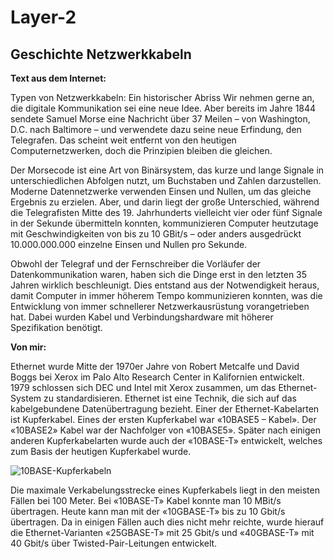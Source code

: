 # Layer-2
## Geschichte Netzwerkkabeln

**Text aus dem Internet:** 

Typen von Netzwerkkabeln: Ein historischer Abriss
Wir nehmen gerne an, die digitale Kommunikation sei eine neue Idee. Aber bereits im Jahre 1844 sendete Samuel Morse eine Nachricht über 37 Meilen – von Washington, D.C. nach Baltimore – und verwendete dazu seine neue Erfindung, den Telegrafen. Das scheint weit entfernt von den heutigen Computernetzwerken, doch die Prinzipien bleiben die gleichen.

Der Morsecode ist eine Art von Binärsystem, das kurze und lange Signale in unterschiedlichen Abfolgen nutzt, um Buchstaben und Zahlen darzustellen. Moderne Datennetzwerke verwenden Einsen und Nullen, um das gleiche Ergebnis zu erzielen. Aber, und darin liegt der große Unterschied, während die Telegrafisten Mitte des 19. Jahrhunderts vielleicht vier oder fünf Signale in der Sekunde übermitteln konnten, kommunizieren Computer heutzutage mit Geschwindigkeiten von bis zu 10 GBit/s – oder anders ausgedrückt 10.000.000.000 einzelne Einsen und Nullen pro Sekunde.

Obwohl der Telegraf und der Fernschreiber die Vorläufer der Datenkommunikation waren, haben sich die Dinge erst in den letzten 35 Jahren wirklich beschleunigt. Dies entstand aus der Notwendigkeit heraus, damit Computer in immer höherem Tempo kommunizieren konnten, was die Entwicklung von immer schnellerer Netzwerkausrüstung vorangetrieben hat. Dabei wurden Kabel und Verbindungshardware mit höherer Spezifikation benötigt. 


**Von mir:**

Ethernet wurde Mitte der 1970er Jahre von Robert Metcalfe und David Boggs bei Xerox im Palo Alto Research Center in Kalifornien entwickelt. 1979 schlossen sich DEC und Intel mit Xerox zusammen, um das Ethernet-System zu standardisieren. 
Ethernet ist eine Technik, die sich auf das kabelgebundene Datenübertragung bezieht. Einer der Ethernet-Kabelarten ist Kupferkabel. Eines der ersten Kupferkabel war «10BASE5 – Kabel». Der «10BASE2» Kabel war der Nachfolger von «10BASE5». Später nach einigen anderen Kupferkabelarten wurde auch der «10BASE-T» entwickelt, welches zum Basis der heutigen Kupferkabel wurde.  

![10BASE-Kupferkabeln](../bilder/1.jpg)

Die maximale Verkabelungsstrecke eines Kupferkabels liegt in den meisten Fällen bei 100 Meter.  Bei «10BASE-T» Kabel konnte man 10 MBit/s übertragen. Heute kann man mit der «10GBASE-T» bis zu 10 Gbit/s übertragen. Da in einigen Fällen auch dies nicht mehr reichte, wurde hierauf die Ethernet-Varianten «25GBASE-T» mit 25 Gbit/s und «40GBASE-T» mit 40 Gbit/s über Twisted-Pair-Leitungen entwickelt.

